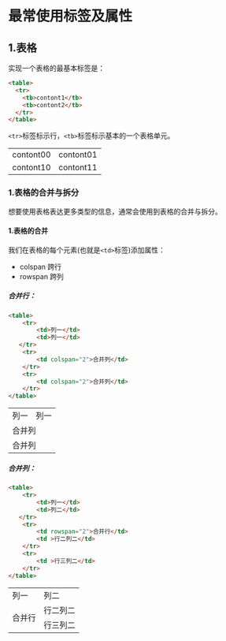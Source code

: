 # 最常使用标签及属性

## 1.表格
实现一个表格的最基本标签是：<br>
```html
<table>
  <tr>
    <tb>contont1</tb>
    <tb>contont2</tb>
  </tr>
</table>
```

``<tr>``标签标示行，``<tb>``标签标示基本的一个表格单元。<br>

<table>
<tr>
<td>contont00</td>
<td>contont01</td>
</tr>
<tr>
<td>contont10</td>
<td>contont11</td>
</tr>
</table>




### 1.表格的合并与拆分
想要使用表格表达更多类型的信息，通常会使用到表格的合并与拆分。<br>

#### 1.表格的合并
我们在表格的每个元素(也就是``<td>``标签)添加属性：<br>
- colspan 跨行
- rowspan 跨列

##### 合并行：
```html
<table>
    <tr>
        <td>列一</td>
        <td>列一</td>
   </tr>
    <tr>
        <td colspan="2">合并列</td>
    </tr>
    <tr>
        <td colspan="2">合并列</td>
    </tr>
</table>
```

<table>
    <tr>
        <td>列一</td>
        <td>列一</td>
   </tr>
    <tr>
        <td colspan="2">合并列</td>
    </tr>
    <tr>
        <td colspan="2">合并列</td>
    </tr>
</table>

##### 合并列：
```html
<table>
    <tr>
        <td>列一</td>
        <td>列二</td>
   </tr>
    <tr>
        <td rowspan="2">合并行</td>
        <td >行二列二</td>
    </tr>
    <tr>
        <td >行三列二</td>
    </tr>
</table>
```

<table>
    <tr>
        <td>列一</td>
        <td>列二</td>
   </tr>
    <tr>
        <td rowspan="2">合并行</td>
        <td >行二列二</td>
    </tr>
    <tr>
        <td >行三列二</td>
    </tr>
</table>
